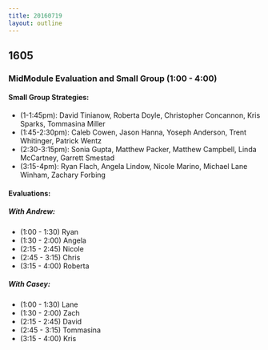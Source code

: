 ```yaml
---
title: 20160719
layout: outline
---
```



## 1605

### MidModule Evaluation and Small Group (1:00 - 4:00)

#### Small Group Strategies:

* (1-1:45pm): David Tinianow, Roberta Doyle, Christopher Concannon, Kris Sparks, Tommasina Miller
* (1:45-2:30pm): Caleb Cowen, Jason Hanna, Yoseph Anderson, Trent Whitinger, Patrick Wentz
* (2:30-3:15pm): Sonia Gupta, Matthew Packer, Matthew Campbell, Linda McCartney, Garrett Smestad
* (3:15-4pm): Ryan Flach, Angela Lindow, Nicole Marino, Michael Lane Winham, Zachary Forbing

#### Evaluations:

##### With Andrew:

* (1:00 - 1:30) Ryan
* (1:30 - 2:00) Angela
* (2:15 - 2:45) Nicole
* (2:45 - 3:15) Chris
* (3:15 - 4:00) Roberta

##### With Casey:

* (1:00 - 1:30) Lane
* (1:30 - 2:00) Zach
* (2:15 - 2:45) David
* (2:45 - 3:15) Tommasina
* (3:15 - 4:00) Kris
